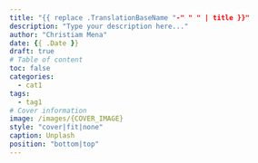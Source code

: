 ```yaml
---
title: "{{ replace .TranslationBaseName "-" " " | title }}"
description: "Type your description here..."
author: "Christiam Mena"
date: {{ .Date }}
draft: true
# Table of content
toc: false
categories:
  - cat1
tags:
  - tag1
# Cover information
image: /images/{COVER_IMAGE}
style: "cover|fit|none"
caption: Unplash
position: "bottom|top"
---
```

